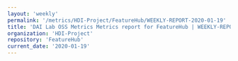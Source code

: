 ```yaml
---
layout: 'weekly'
permalink: '/metrics/HDI-Project/FeatureHub/WEEKLY-REPORT-2020-01-19'
title: 'DAI Lab OSS Metrics Metrics report for FeatureHub | WEEKLY-REPORT-2020-01-19'
organization: 'HDI-Project'
repository: 'FeatureHub'
current_date: '2020-01-19'
---
```

